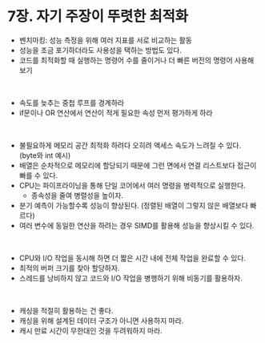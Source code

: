 # 7장. 자기 주장이 뚜렷한 최적화
- 벤치마킹: 성능 측정을 위해 여러 지표를 서로 비교하는 활동
- 성능을 조금 포기하더라도 사용성을 택하는 방법도 있다.
- 코드를 최적화할 때 실행하는 명령어 수를 줄이거나 더 빠른 버전의 명령어 사용해보기

<br/>

- 속도를 늦추는 중첩 루프를 경계하라
- if문이나 OR 연산에서 연산이 적게 필요한 속성 먼저 평가하게 하라

<br/>

- 불필요하게 메모리 공간 최적화 하려다 오히려 액세스 속도가 느려질 수 있다. (byte와 int 예시)
- 배열은 순차적으로 메모리에 할당되기 때문에 그런 면에서 연결 리스트보다 접근이 빠를 수 있다.
- CPU는 파이프라이닝을 통해 단일 코어에서 여러 명령을 병력적으로 실행한다.
  - 종속성을 줄여 병렬성을 높이자.
- 분기 예측이 가능할수록 성능이 향상된다. (정렬된 배열이 그렇지 않은 배열보다 빠르다)
- 여러 변수에 동일한 연산을 하려는 경우 SIMD를 활용해 성능을 향상시킬 수 있다.

<br/>

- CPU와 I/O 작업을 동시해 하면 더 짧은 시간 내에 전체 작업을 완료할 수 있다.
- 최적의 버퍼 크기를 찾아 할당하자.
- 스레드를 낭비하지 않고 코드와 I/O 작업을 병행하기 위해 비동기를 활용하자.

<br/>

- 캐싱을 적절히 활용하는 건 좋다.
- 캐싱을 위해 설계된 데이터 구조가 아니면 사용하지 마라.
- 캐시 만료 시간이 무한대인 것을 두려워하지 마라.